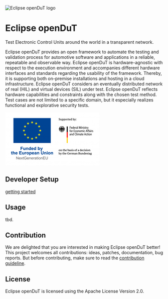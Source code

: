 <picture style="padding-bottom: 1em;">
  <source media="(prefers-color-scheme: dark)" srcset="resources/logos/logo_dark.png">
  <source media="(prefers-color-scheme: light)" srcset="resources/logos/logo_light.png">
  <img alt="Eclipse openDuT logo" src="resources/logos/logo_light.png">
</picture>

# Eclipse openDuT

Test Electronic Control Units around the world in a transparent network.

Eclipse openDuT provides an open framework to automate the testing and validation process for automotive software and applications in a reliable, repeatable and observable way. Eclipse openDuT is hardware-agnostic with respect to the execution environment and accompanies different hardware interfaces and standards regarding the usability of the framework. Thereby, it is supporting both on-premise installations and hosting in a cloud infrastructure. Eclipse openDuT considers an eventually distributed network of real (HIL) and virtual devices (SIL) under test. Eclipse openDuT reflects hardware capabilities and constraints along with the chosen test method. Test cases are not limited to a specific domain, but it especially realizes functional and explorative security tests.

<img alt="Funded by the European Union" src="resources/logos/funded_by_the_european_union.png">

## Developer Setup

[getting started](doc/src/development/getting-started.md)

## Usage
tbd.

## Contribution
We are delighted that you are interested in making Eclipse openDuT better!
This project welcomes all contributions: ideas, patches, documentation, bug reports. 
But before contributing, make sure to read the [contribution guideline](CONTRIBUTING.md).

## License
Eclipse openDuT is licensed using the Apache License Version 2.0.
